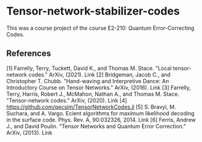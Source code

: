 # Tensor-network-stabilizer-codes
This was a course project of the course E2-210: Quantum Error-Correcting Codes.

## References
[1] Farrelly, Terry, Tuckett, David K., and Thomas M. Stace. "Local tensor-network codes." ArXiv, (2021). Link
[2] Bridgeman, Jacob C., and Christopher T. Chubb. "Hand-waving and Interpretive Dance: An Introductory Course on Tensor Networks." ArXiv, (2016). Link
[3] Farrelly, Terry, Harris, Robert J., McMahon, Nathan A., and Thomas M. Stace. "Tensor-network codes." ArXiv, (2020). Link
[4] https://github.com/qecsim/TensorNetworkCodes.jl 
[5] S. Bravyi, M. Suchara, and A. Vargo. Ecient algorithms for maximum likelihood decoding in the surface code. Phys. Rev. A, 90:032326, 2014. Link
[6] Ferris, Andrew J., and David Poulin. "Tensor Networks and Quantum Error Correction." ArXiv, (2013). Link 

